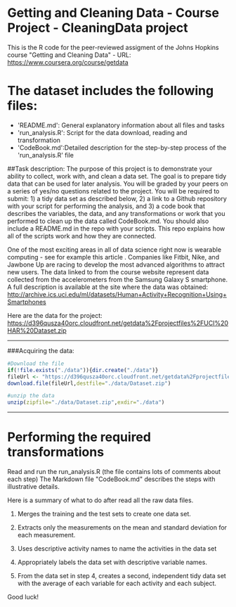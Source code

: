 # **Getting and Cleaning Data - Course Project - CleaningData project**

This is the R code for the peer-reviewed assigment of the Johns Hopkins course
"Getting and Cleaning Data" - URL: https://www.coursera.org/course/getdata

The dataset includes the following files:
=========================================
- 'README.md': General explanatory information about all files and tasks
- 'run_analysis.R': Script for the data download, reading and transformation
- 'CodeBook.md':Detailed description for the step-by-step process of the 'run_analysis.R' file

##Task description:
The purpose of this project is to demonstrate your ability to collect, work with, and clean a data set. The goal is to prepare tidy data that can be used for later analysis. You will be graded by your peers on a series of yes/no questions related to the project. You will be required to submit: 1) a tidy data set as described below, 2) a link to a Github repository with your script for performing the analysis, and 3) a code book that describes the variables, the data, and any transformations or work that you performed to clean up the data called CodeBook.md. You should also include a README.md in the repo with your scripts. This repo explains how all of the scripts work and how they are connected.

One of the most exciting areas in all of data science right now is wearable computing - see for example this article . Companies like Fitbit, Nike, and Jawbone Up are racing to develop the most advanced algorithms to attract new users. The data linked to from the course website represent data collected from the accelerometers from the Samsung Galaxy S smartphone. A full description is available at the site where the data was obtained: 
http://archive.ics.uci.edu/ml/datasets/Human+Activity+Recognition+Using+Smartphones 

Here are the data for the project: 
https://d396qusza40orc.cloudfront.net/getdata%2Fprojectfiles%2FUCI%20HAR%20Dataset.zip 

-----------------------------------------------------------------------------------------

###Acquiring the data:
```r
#Download the file
if(!file.exists("./data")){dir.create("./data")}
fileUrl <- "https://d396qusza40orc.cloudfront.net/getdata%2Fprojectfiles%2FUCI%20HAR%20Dataset.zip"
download.file(fileUrl,destfile="./data/Dataset.zip")

#unzip the data
unzip(zipfile="./data/Dataset.zip",exdir="./data")
```

-----------------------------------------------------------------------------------------

Performing the required transformations
=========================

Read and run the run_analysis.R (the file contains lots of comments about each step)
The Markdown file "CodeBook.md" describes the steps with illustrative details.

Here is a summary of what to do after read all the raw data files.

1) Merges the training and the test sets to create one data set.

2) Extracts only the measurements on the mean and standard deviation for each measurement. 

3) Uses descriptive activity names to name the activities in the data set

4) Appropriately labels the data set with descriptive variable names. 

5) From the data set in step 4, creates a second, independent tidy data set with the average of each variable for each activity and each subject.

Good luck!
